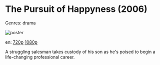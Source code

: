 # The Pursuit of Happyness (2006)

Genres: drama

![poster](http://image.tmdb.org/t/p/w500/iMNp6gTeDBXbzjKRNYtorxZ76G2.jpg)

en:
  [720p](magnet:?xt=urn:btih:684BBA18724F3516A2C71908A9C395419EF58A5D&tr=udp://glotorrents.pw:6969/announce&tr=udp://tracker.opentrackr.org:1337/announce&tr=udp://torrent.gresille.org:80/announce&tr=udp://tracker.openbittorrent.com:80&tr=udp://tracker.coppersurfer.tk:6969&tr=udp://tracker.leechers-paradise.org:6969&tr=udp://p4p.arenabg.ch:1337&tr=udp://tracker.internetwarriors.net:1337)
  [1080p](magnet:?xt=urn:btih:36A6AEF65827481026EE91C1CC27779CC01D67A7&tr=udp://glotorrents.pw:6969/announce&tr=udp://tracker.opentrackr.org:1337/announce&tr=udp://torrent.gresille.org:80/announce&tr=udp://tracker.openbittorrent.com:80&tr=udp://tracker.coppersurfer.tk:6969&tr=udp://tracker.leechers-paradise.org:6969&tr=udp://p4p.arenabg.ch:1337&tr=udp://tracker.internetwarriors.net:1337)
  


A struggling salesman takes custody of his son as he's poised to begin a life-changing professional career.